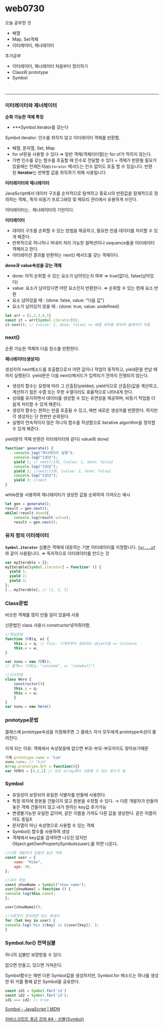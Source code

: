 # web0730

오늘 공부한 것
- 배열
- Map, Set객체
- 이터레이터, 제너레이터

추가공부
- 이터레이터, 제너레이터 처음부터 정리하기
- Class와 prototype
- Symbol

<br>


<hr>

  ### 이터레이터와 제너레이터
  
 **순화 가능한 객체 특징**

- ***Symbol.iterator를 갖는다

Symbol.iterator: 인수를 취하지 않고 이터레이터 객체를 반환함.

- 배열, 문자열, Set, Map
- for of문을 사용할 수 있다 ⇒ 일반 객체(객체리터럴)는 for of가 먹히지 않는다.
- 가변 인수를 갖는 함수를 호출할 때 인수로 전달할 수 있다 = 객체가 반환될 필요가 있을때는 언제든지`@@iterator` 메서드는 인수 없이도 호출 할 수 있습니다. 반환된 **iterator**는 반복할 값을 취득하기 위해 사용됩니다.

**이터레이터와 제너레이터**

JavaScript에서 데이터 구조를 순차적으로 탐색하고 종료시의 반환값을 잠재적으로 정의하는 객체., 특히 비동기 프로그래밍 및 메모리 관리에서 유용하게 쓰인다. 

이터레이터는.. 제너레이터의 기반이다.

**이터레이터**

- 데이터 구조를 순회할 수 있는 방법을 제공하고, 필요한 만큼 데이터를 처리할 수 있게 해준다.
- 반복적으로 하나하나 꺼내어 처리 가능한 컬렉션이나 sequence들을 이터레이터 객체라고 한다.
- 이터레이션 결과를 반환하는 next() 메서드를 갖는 객체이다.

**done과 value속성을 갖는 객체**

- done: 아직 순회할 수 있는 요소가 남아잇는지 여부 ⇒ true(없다), false(남아있다)
- value: 요소가 남아있다면 어떤 요소인지 반환한다. ⇒ 순회할 수 있는 현재 요소 반환
- 요소 남아있을 때 : {done: false, value: “다음 값”}
- 요소가 남아있지 않을 때 : {done: true, value: undefined}

```jsx
let arr = [1,2,3,4,5]
const it = arr[Symbol.iterator]();
it.next(); // {value: 1, done: false} => 배열 내부를 한바퀴 돌때까지 작동
```

### next()

순환 가능한 객체의 다음 원소를 반환한다.


**제너레이터(생성자)**

생성자의 next메소드를 호출함으로서 어떤 값이나 작업이 동작하고,  yield문을 만날 때까지 실행된다. yield문은 다음 next()메서드가 입력되기 전까지 진행되지 않는다.

- 생성자 함수는 요청에 따라 그 산출된(yielded, yield식으로 산출된)값을 계산하고, 계산하기 힘든 수열 또는 무한 수열이라도 효율적으로 나타내게 한다.
- 상태를 유지하면서 데이터를 생성할 수 있는 유연성을 제공하며, 비동기 작업을 더 쉽게 처리할 수 있게 해준다.
- 생성자 함수는 원하는 만큼 호출될 수 있고, 매번 새로운 생성자를 반환한다. 하지만 각 생성자는 단 한번만 순회된다.
- 실행이 연속적이지 않은 하나의 함수를 작성함으로 iterative algorithm을 정의할 수 있게 해준다.

yield문의 객체 반환은 이터레이터와 같다( value와 done)

```jsx
function* generate() {
    console.log("제너레이터 실행");
    console.log("1생성");
    yield 1; // next()1회, {value: 1, done: false}
    console.log("2생성");
    yield 2; //next()2회, {value: 2, done: false}
    console.log("3생성");
    yield 3; //next
}
```

while문을 사용하여 제너레이터가 생성한 값을 순회하여 가져오는 예시

```jsx
let gen = generate();
result = gen.next();
while(!result.done){
	console.log(result.value);
	result = gen.next();
```

### 유저 정의 이터레이터

**`Symbol.iterator`** 심볼은 객체에 대응하는 기본 이터레이터를 지정합니다. [`for...of`](https://developer.mozilla.org/ko/docs/docs/Web/JavaScript/Reference/Statements/for...of)와 같이 사용됩니다. ⇒ 독자적으로 이터레이터를 만드는 것

```jsx
var myIterable = {};
myIterable[Symbol.iterator] = function* () {
  yield 1;
  yield 2;
  yield 3;
};
[...myIterable]; // [1, 2, 3]

```

### Class문법

비슷한 객체를 많이 만들 일이 있을때 사용

신문법인 class 사용시 constructor넣어줘야함.

```jsx
//옛날문법
function 기계(q, w) {
	this.q = q; // this: 기계로부터 생성되는 object들 == instance
	this.w = w;
}

var nunu = new 기계();
// 출력=> 기계{q: "consume", w: "snowball"]

//신규문법
class Hero {
	constructor(){
	this.q = q;
	this.w = w;
	}
}
var nunu = new hero()
```

### prototype문법

클래스에 prototype속성을 지정해주면 그 클래스 자식 모두에게 prototype속성이 물려진다.

이게 되는 이유: 객체에서 속성찾을때 없으면 부모-부모-부모까지도 찾아보기때문

```jsx
기계.prototype.name = 'kim'
nunu.name; // "kim"
Array.prototype.함수 = function(){}
var 어레이 = [4,2,1] // 모든 array에서 사용할 수 있는 함수가 됨
```



### Symbol

- 유일성이 보장되어 유일한 식별자를 만들때 사용한다.
- 특정 위치에 원본을 건들이지 않고 원본을 수정할 수 있다. → 다른 개발자가 만들어놓은 객체 건들이지 않고 내가 원하는 key값 추가가능
- 변경불가능한 유일한 값이며, 같은 이름을 가져도 다른 값을 생성한다. 같은 이름이어도 동일X
- 문자열이 아닌 속성명으로 사용할 수 있는 객체
- Symbol() 함수를 사용하여 생성
- 객체에서 key값을 검색하면 나오진 않지만 Object.getOwnPropertySymbols(user);를 하면 나온다.

```jsx
//다른 개발자가 만들어 놓은 객체
const user = {
	name: "Mike",
	age: 30,
};

//내가 작업
const showName = Symbol("show name");
user[showName] = function () {
console.log(this.name);
};

user[showName]();

//사용자가 접속하면 보는 메세지
for (let key in user) {
console.log(`His ${key} is ${user[key]}.`);
}

```

### Symbol.for() 전역심볼

하나의 심볼만 보장받을 수 있다.

없으면 만들고, 있으면 가져온다.

Symbol함수는 매번 다른 Symbol값을 생성하지만, Symbol.for 메소드는 하나를 생성한 뒤 키를 통해 같은 Symbol을 공유한다.

```jsx
const id1 = Symbol.for('id')
const id2 = Symbol.for('id');
id1 === id2; // true
```

[Symbol - JavaScript | MDN](https://developer.mozilla.org/ko/docs/Web/JavaScript/Reference/Global_Objects/Symbol)

[자바스크립트 중급 강좌 #4 - 심볼(Symbol)](https://youtu.be/E9uCNn6BaGQ?feature=shared)
